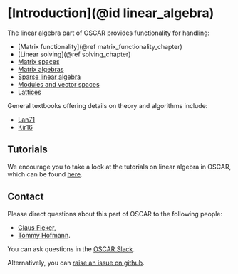 # [Introduction](@id linear_algebra)

The linear algebra part of OSCAR provides functionality for handling:
- [Matrix functionality](@ref matrix_functionality_chapter)
- [Linear solving](@ref solving_chapter)
- [Matrix spaces](@ref "Matrix Spaces")
- [Matrix algebras](@ref "Generic matrix algebras")
- [Sparse linear algebra](@ref)
- [Modules and vector spaces](@ref "Finitely presented modules")
- [Lattices](@ref)

General textbooks offering details on theory and algorithms include:
- [Lan71](@cite)
- [Kir16](@cite)

## Tutorials

We encourage you to take a look at the tutorials on linear algebra in
OSCAR, which can be found [here](https://www.oscar-system.org/tutorials/LinearAlgebra/).


## Contact

Please direct questions about this part of OSCAR to the following people:
* [Claus Fieker](https://math.rptu.de/en/wgs/agag/people/head/fieker),
* [Tommy Hofmann](https://www.thofma.com/).

You can ask questions in the [OSCAR Slack](https://www.oscar-system.org/community/#slack).

Alternatively, you can [raise an issue on github](https://www.oscar-system.org/community/#how-to-report-issues).
